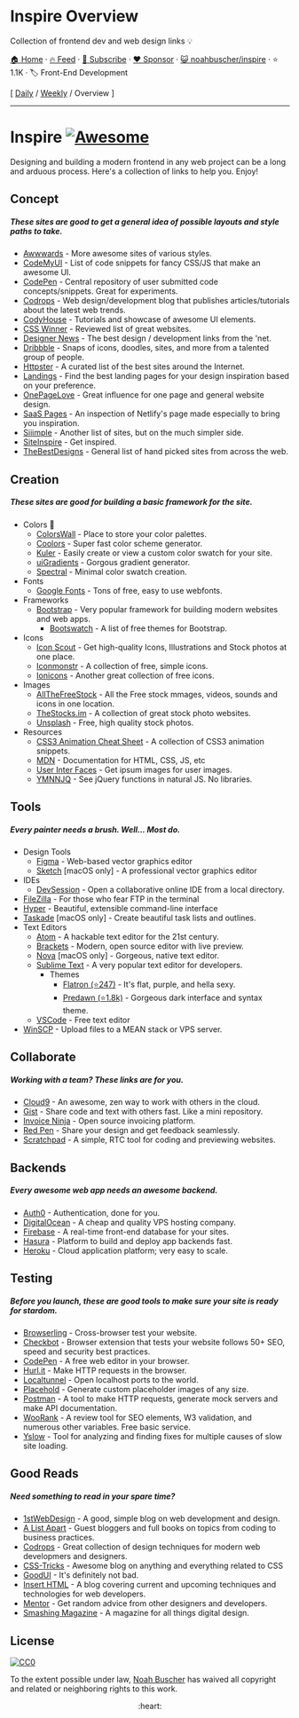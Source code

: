 # Inspire Overview

Collection of frontend dev and web design links :bulb:

[🏠 Home](/README.md) · [🔥 Feed](https://www.trackawesomelist.com/noahbuscher/inspire/rss.xml) · [📮 Subscribe](https://trackawesomelist.us17.list-manage.com/subscribe?u=d2f0117aa829c83a63ec63c2f&id=36a103854c) · [❤️  Sponsor](https://github.com/sponsors/theowenyoung) · [😺 noahbuscher/inspire](https://github.com/noahbuscher/inspire) · ⭐ 1.1K · 🏷️ Front-End Development

[ [Daily](/content/noahbuscher/inspire/README.md) / [Weekly](/content/noahbuscher/inspire/week/README.md) / Overview ]

---

# Inspire [![Awesome](https://cdn.rawgit.com/sindresorhus/awesome/d7305f38d29fed78fa85652e3a63e154dd8e8829/media/badge.svg)](https://github.com/sindresorhus/awesome)

Designing and building a modern frontend in any web project can be a long and arduous process. Here's a collection of links to help you. Enjoy!

## Concept

##### These sites are good to get a general idea of possible layouts and style paths to take.

*   [Awwwards](http://www.awwwards.com/) - More awesome sites of various styles.
*   [CodeMyUI](https://codemyui.com/) - List of code snippets for fancy CSS/JS that make an awesome UI.
*   [CodePen](http://codepen.io/) - Central repository of user submitted code concepts/snippets. Great for experiments.
*   [Codrops](https://tympanus.net/codrops/) - Web design/development blog that publishes articles/tutorials about the latest web trends.
*   [CodyHouse](https://codyhouse.co/) - Tutorials and showcase of awesome UI elements.
*   [CSS Winner](http://www.csswinner.com/) - Reviewed list of great websites.
*   [Designer News](https://www.designernews.co/) - The best design / development links from the 'net.
*   [Dribbble](https://dribbble.com/) - Snaps of icons, doodles, sites, and more from a talented group of people.
*   [Httpster](http://httpster.net/) - A curated list of the best sites around the Internet.
*   [Landings](https://landings.dev/) - Find the best landing pages for your design inspiration based on your preference.
*   [OnePageLove](https://onepagelove.com/) - Great influence for one page and general website design.
*   [SaaS Pages](https://saaspages.xyz) - An inspection of Netlify's page made especially to bring you inspiration.
*   [Siiimple](https://siiimple.com/) - Another list of sites, but on the much simpler side.
*   [SiteInspire](http://www.siteinspire.com/) - Get inspired.
*   [TheBestDesigns](https://www.thebestdesigns.com/) - General list of hand picked sites from across the web.

## Creation

##### These sites are good for building a basic framework for the site.

*   Colors 🎨
    *   [ColorsWall](https://colorswall.com/) - Place to store your color palettes.
    *   [Coolors](https://coolors.co/) - Super fast color scheme generator.
    *   [Kuler](https://color.adobe.com/) - Easily create or view a custom color swatch for your site.
    *   [uiGradients](https://uigradients.com/) - Gorgous gradient generator.
    *   [Spectral](http://jxnblk.com/Spectral/) - Minimal color swatch creation.
*   Fonts
    *   [Google Fonts](https://www.google.com/fonts) - Tons of free, easy to use webfonts.
*   Frameworks
    *   [Bootstrap](http://getbootstrap.com) - Very popular framework for building modern websites and web apps.
        *   [Bootswatch](http://bootswatch.com) - A list of free themes for Bootstrap.
*   Icons
    *   [Icon Scout](https://iconscout.com) - Get high-quality Icons, Illustrations and Stock photos at one place.
    *   [Iconmonstr](http://iconmonstr.com) - A collection of free, simple icons.
    *   [Ionicons](http://ionicons.com) - Another great collection of free icons.
*   Images
    *   [AllTheFreeStock](http://allthefreestock.com/) - All the Free stock mmages, videos, sounds and icons in one location.
    *   [TheStocks.im](http://thestocks.im) - A collection of great stock photo websites.
    *   [Unsplash](https://unsplash.com) - Free, high quality stock photos.
*   Resources
    *   [CSS3 Animation Cheat Sheet](http://www.justinaguilar.com/animations/) - A collection of CSS3 animation snippets.
    *   [MDN](https://developer.mozilla.org) - Documentation for HTML, CSS, JS, etc
    *   [User Inter Faces](http://uifaces.com) - Get ipsum images for user images.
    *   [YMNNJQ](http://youmightnotneedjquery.com) - See jQuery functions in natural JS. No libraries.

## Tools

##### Every painter needs a brush. Well... Most do.

*   Design Tools
    *   [Figma](https://figma.com) - Web-based vector graphics editor
    *   [Sketch](https://sketchapp.com) \[macOS only] - A professional vector graphics editor
*   IDEs
    *   [DevSession](https://devsession.js.org/) - Open a collaborative online IDE from a local directory.
*   [FileZilla](https://filezilla-project.org) - For those who fear FTP in the terminal
*   [Hyper](https://hyper.is) - Beautiful, extensible command-line interface
*   [Taskade](https://www.taskade.com/) \[macOS only] - Create beautiful task lists and outlines.
*   Text Editors
    *   [Atom](https://atom.io) - A hackable text editor for the 21st century.
    *   [Brackets](http://brackets.io/) - Modern, open source editor with live preview.
    *   [Nova](https://nova.app) \[macOS only] - Gorgeous, native text editor.
    *   [Sublime Text](https://www.sublimetext.com) - A very popular text editor for developers.
        *   Themes
            *   [Flatron (⭐247)](https://github.com/noahbuscher/Flatron) - It's flat, purple, and hella sexy.
            *   [Predawn (⭐1.8k)](https://github.com/jamiewilson/predawn) - Gorgeous dark interface and syntax theme.
    *   [VSCode](https://code.visualstudio.com/) - Free text editor
*   [WinSCP](http://winscp.net) - Upload files to a MEAN stack or VPS server.

## Collaborate

##### Working with a team? These links are for you.

*   [Cloud9](https://c9.io) - An awesome, zen way to work with others in the cloud.
*   [Gist](https://gist.github.com) - Share code and text with others fast. Like a mini repository.
*   [Invoice Ninja](https://www.invoiceninja.com) - Open source invoicing platform.
*   [Red Pen](https://redpen.io) - Share your design and get feedback seamlessly.
*   [Scratchpad](http://scratchpad.io) - A simple, RTC tool for coding and previewing websites.

## Backends

##### Every awesome web app needs an awesome backend.

*   [Auth0](https://auth0.com/) - Authentication, done for you.
*   [DigitalOcean](https://www.digitalocean.com/) - A cheap and quality VPS hosting company.
*   [Firebase](https://www.firebase.com) - A real-time front-end database for your sites.
*   [Hasura](https://hasura.io) - Platform to build and deploy app backends fast.
*   [Heroku](https://www.heroku.com) - Cloud application platform; very easy to scale.

## Testing

##### Before you launch, these are good tools to make sure your site is ready for stardom.

*   [Browserling](https://www.browserling.com/) - Cross-browser test your website.
*   [Checkbot](https://www.checkbot.io) - Browser extension that tests your website follows 50+ SEO, speed and security best practices.
*   [CodePen](http://codepen.io) - A free web editor in your browser.
*   [Hurl.it](https://www.hurl.it/) - Make HTTP requests in the browser.
*   [Localtunnel](http://localtunnel.me) - Open localhost ports to the world.
*   [Placehold](http://placehold.it) - Generate custom placeholder images of any size.
*   [Postman](https://www.getpostman.com/) - A tool to make HTTP requests, generate mock servers and make API documentation.
*   [WooRank](https://www.woorank.com/) - A review tool for SEO elements, W3 validation, and numerous other variables. Free basic service.
*   [Yslow](http://yslow.org) - Tool for analyzing and finding fixes for multiple causes of slow site loading.

## Good Reads

##### Need something to read in your spare time?

*   [1stWebDesign](http://www.1stwebdesigner.com/blog/) - A good, simple blog on web development and design.
*   [A List Apart](http://alistapart.com) - Guest bloggers and full books on topics from coding to business practices.
*   [Codrops](http://tympanus.net/codrops/) - Great collection of design techniques for modern web developmers and designers.
*   [CSS-Tricks](https://css-tricks.com/) - Awesome blog on anything and everything related to CSS
*   [GoodUI](http://goodui.org) - It's definitely not bad.
*   [Insert HTML](http://www.inserthtml.com) - A blog covering current and upcoming techniques and technologies for web developers.
*   [Mentor](http://www.mentor.so/) - Get random advice from other designers and developers.
*   [Smashing Magazine](http://www.smashingmagazine.com) - A magazine for all things digital design.

## License

[![CC0](http://i.creativecommons.org/p/zero/1.0/88x31.png)](http://creativecommons.org/publicdomain/zero/1.0/)

To the extent possible under law, [Noah Buscher](http://noahbuscher.com) has waived all copyright and related or neighboring rights to this work.

<div align="center">:heart:</div>

